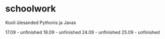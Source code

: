 # schoolwork

Kooli ülesanded Pythonis ja Javas
  
17.09 - unfinished
18.09 - unfinished
24.09 - unfinished
25.09 - unfinished
